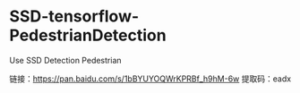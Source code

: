 # SSD-tensorflow-PedestrianDetection
Use SSD Detection Pedestrian

链接：https://pan.baidu.com/s/1bBYUYOQWrKPRBf_h9hM-6w 提取码：eadx
 